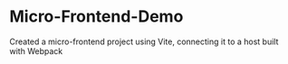 # Micro-Frontend-Demo
Created a micro-frontend project using Vite, connecting it to a host built with Webpack
